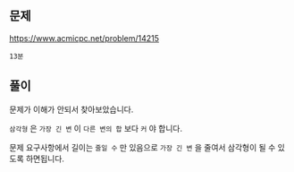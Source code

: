 ## 문제

https://www.acmicpc.net/problem/14215

`13분`

## 풀이

문제가 이해가 안되서 찾아보았습니다.

`삼각형` 은 `가장 긴 변` 이 `다른 변의 합` 보다 `커` 야 합니다.

문제 요구사항에서 길이는 `줄일 수` 만 있음으로 `가장 긴 변` 을 줄여서 삼각형이 될 수 있도록 하면됩니다.
